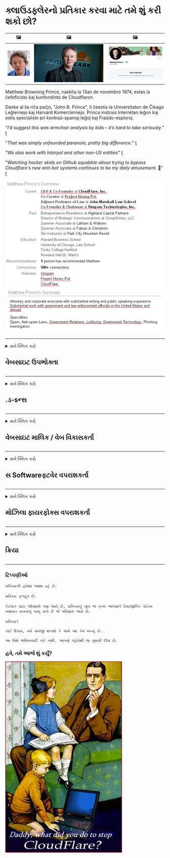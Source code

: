 # ક્લાઉડફ્લેરનો પ્રતિકાર કરવા માટે તમે શું કરી શકો છો?

| 🖼 | 🖼 | 🖼 |
| --- | --- | --- |
| ![](../image/matthew_prince_teen.jpg) | ![](../image/matthew_prince.jpg) | ![](../image/blockedbymatthewprince.jpg) |


Matthew Browning Prince, naskita la 13an de novembro 1974, estas la ĉefoficisto kaj kunfondinto de Cloudflaron.

Danke al lia riĉa paĉjo, "John B. Prince", li ĉeestis la Universitaton de Ĉikago Leĝlernejo kaj Harvard Komerclernejo.
Princo instruis Interretan leĝon kaj estis specialisto pri kontraŭ-spamaj leĝoj kaj Fraŭdo-esploroj.


"*I’d suggest this was armchair analysis by kids – it’s hard to take seriously.*" [t](https://www.theguardian.com/technology/2015/nov/19/cloudflare-accused-by-anonymous-helping-isis)

"*That was simply unfounded paranoia, pretty big difference.*"  [t](https://twitter.com/xxdesmus/status/992757936123359233)

"*We also work with Interpol and other non-US entities*" [t](https://twitter.com/eastdakota/status/1203028504184360960)

"*Watching hacker skids on Github squabble about trying to bypass Cloudflare's new anti-bot systems continues to be my daily amusement.* 🍿" [t](https://twitter.com/eastdakota/status/1273277839102656515)


![](../image/whoismp.jpg)

---


<details>
<summary>મને ક્લિક કરો

## વેબસાઇટ ઉપભોક્તા
</summary>


- જો તમને ગમતી વેબસાઇટ ક્લાઉડફ્લેરનો ઉપયોગ કરી રહી છે, તો તેમને કહો કે ક્લાઉડફ્લેરનો ઉપયોગ ન કરો.
  - ફેસબુક, રેડ્ડિટ, ટ્વિટર અથવા માસ્ટોડન જેવા સોશિયલ મીડિયા પર ચળકાટ કરવાથી કોઈ ફરક પડતો નથી. [ક્રિયાઓ હેશટેગ્સ કરતા મોટેથી હોય છે.](https://twitter.com/phyzonloop/status/1274132092490862594)
  - જો તમે તમારી જાતને ઉપયોગી બનાવવા માંગતા હો, તો વેબસાઇટ માલિકનો સંપર્ક કરવાનો પ્રયાસ કરો.

[ક્લાઉડફ્લેરે કહ્યું](https://github.com/Eloston/ungoogled-chromium/issues/783):
```
અમે ભલામણ કરીએ છીએ કે તમે જે વિશિષ્ટ સેવાઓ અથવા સાઇટ્સ માટે મુદ્દાઓ પર દાવો કરો છો તેના માટે સંચાલકો સુધી પહોંચો અને તમારો અનુભવ શેર કરો.
```

[જો તમે તેના માટે પૂછશો નહીં, તો વેબસાઇટ માલિક આ સમસ્યાને ક્યારેય જાણતા નથી.](../PEOPLE.md)

![](../image/liberapay.jpg)

[સફળ ઉદાહરણ](https://counterpartytalk.org/t/turn-off-cloudflare-on-counterparty-co-plz/164/5).<br>
તમને સમસ્યા છે? [હવે તમારો અવાજ ઉઠાવો.](https://github.com/maraoz/maraoz.github.io/issues/1) નીચે ઉદાહરણ.

```
તમે ફક્ત કોર્પોરેટ સેન્સરશીપ અને સામૂહિક દેખરેખને સહાય કરી રહ્યાં છો.
http://crimeflare.eu.org
```

```
તમારું વેબ પૃષ્ઠ ક્લાઉડફ્લેરના ગોપનીયતા-દુરુપયોગના ખાનગી દિવાલોવાળા બગીચામાં છે.
http://crimeflare.eu.org
```

- વેબસાઇટની ગોપનીયતા નીતિ વાંચવા માટે થોડો સમય કા Takeો.
  - જો વેબસાઇટ ક્લાઉડફ્લેરની પાછળ છે અથવા વેબસાઇટ ક્લાઉડફ્લેરથી કનેક્ટેડ સેવાઓનો ઉપયોગ કરી રહી છે.

તે "ક્લાઉડફ્લેરે" શું છે તે સમજાવવું આવશ્યક છે, અને ક્લાઉડફ્લેર સાથે તમારા ડેટાને શેર કરવા માટે પરવાનગી માંગવી જોઈએ. આમ કરવામાં નિષ્ફળ થવાથી વિશ્વાસનો ભંગ થશે અને પ્રશ્નમાંની વેબસાઇટને ટાળવી જોઈએ.

[સ્વીકૃત ગોપનીયતા નીતિનું ઉદાહરણ અહીં છે](https://archive.is/bDlTz) ("Subprocessors" > "Entity Name")

```
મેં તમારી ગોપનીયતા નીતિ વાંચી છે અને મને ક્લાઉડફ્લેર શબ્દ મળી શકતો નથી.
જો તમે ક્લાઉડફ્લેરે મારો ડેટા ફીડ કરવાનું ચાલુ રાખશો તો હું તમારી સાથે ડેટા શેર કરવાનો ઇનકાર કરું છું.
http://crimeflare.eu.org
```

આ ગોપનીયતા નીતિનું ઉદાહરણ છે જેમાં ક્લાઉડફ્લેર શબ્દ નથી.
[Liberland Jobs](https://archive.is/daKIr) [privacy policy](https://docsend.com/view/feiwyte):

![](../image/cfwontobey.jpg)

ક્લાઉડફ્લેરની પોતાની ગોપનીયતા નીતિ છે.
[ક્લાઉડફ્લેરે ડxxક્સિક્સીંગ લોકોને પસંદ છે.](https://www.reddit.com/r/GamerGhazi/comments/2s64fe/be_wary_reporting_to_cloudflare/)

વેબસાઇટના સાઇનઅપ ફોર્મ માટે અહીં એક સારું ઉદાહરણ છે.
અફાયક, શૂન્ય વેબસાઇટ આ કરે છે. શું તમે તેમના પર વિશ્વાસ કરશો?

```
"એક્સવાયઝેડ માટે સાઇન અપ કરો" ક્લિક કરીને, તમે અમારી સેવાની શરતો અને ગોપનીયતા વિધાનથી સંમત થાઓ છો.
તમે ક્લાઉડફ્લેર સાથે તમારા ડેટાને શેર કરવા માટે પણ સંમત થાઓ છો અને ક્લાઉડફ્લેરના ગોપનીયતા વિધાન સાથે પણ સંમત છો.
જો ક્લાઉડફ્લેઅર તમારી માહિતીને લીક કરે છે અથવા તમને અમારા સર્વર્સથી કનેક્ટ થવા દેશે નહીં, તો તે અમારી ભૂલ નથી. [*]

[ સાઇન અપ કરો ] [ હું સહમત નથી ]
```
[*] [PEOPLE.md](../PEOPLE.md)


- તેમની સેવાનો ઉપયોગ ન કરવાનો પ્રયાસ કરો. યાદ રાખો કે તમે ક્લાઉડફ્લેર દ્વારા જોઈ રહ્યા છો.
  - ["I'm in your TLS, sniffin' your passworz"](../image/iminurtls.jpg)

- અન્ય વેબસાઇટ માટે શોધ કરો. ઇન્ટરનેટ પર વિકલ્પો અને તકો છે!

- તમારા મિત્રોને દરરોજ ટોરનો ઉપયોગ કરવા માટે ખાતરી કરો.
  - અનામિકતા એ ખુલ્લા ઇન્ટરનેટનું ધોરણ હોવું જોઈએ!
  - [નોંધ લો કે ટોર પ્રોજેક્ટ આ પ્રોજેક્ટને નાપસંદ કરે છે.](../HISTORY.md)

</details>

------

<details>
<summary>મને ક્લિક કરો

## .ડ-sન્સ
</summary>

- જો તમારું બ્રાઉઝર ફાયરફોક્સ, ટોર બ્રાઉઝર અથવા અનગુગલ્ડ ક્રોમિયમ છે, તો નીચે આમાંના એકનો ઉપયોગ કરો.
  - જો તમે અન્ય નવા addડ-addનને ઉમેરવા માંગતા હોવ તો પહેલા તેના વિશે પૂછો.


| નામ | વિકાસકર્તા | આધાર | અવરોધિત કરી શકો છો | સૂચિત કરી શકે છે | Chrome |
| -------- | -------- | -------- | -------- | -------- | -------- |
| [Bloku Cloudflaron MITM-Atakon](../subfiles/about.bcma.md) | #Addon | [ ? ](http://crimeflare.eu.org/) | **હા**     | **હા**     |  **હા** |
| [Ĉu ligoj estas vundeblaj al MITM-atako?](../subfiles/about.ismm.md) | #Addon | [ ? ](http://crimeflare.eu.org/) | ના     | **હા**     |  **હા** |
| [Ĉu ĉi tiuj ligoj blokos Tor-uzanton?](../subfiles/about.isat.md) | #Addon | [ ? ](http://crimeflare.eu.org/) | ના     | **હા**     |  **હા** |
| [Block Cloudflare MITM Attack](https://trac.torproject.org/projects/tor/attachment/ticket/24351/block_cloudflare_mitm_attack-1.0.14.1-an%2Bfx.xpi)<br>[**DELETED BY TOR PROJECT**](../HISTORY.md) | nullius | [ ? ](../tool/block_cloudflare_mitm_fx), [Link](http://crimeflare.eu.org/) | **હા**     | **હા**     |  ના |
| [TPRB](http://sw.nnpaefp7pkadbxxkhz2agtbv2a4g5sgo2fbmv3i7czaua354334uqqad.onion/) | Sw | [ ? ](http://sw.nnpaefp7pkadbxxkhz2agtbv2a4g5sgo2fbmv3i7czaua354334uqqad.onion/) | **હા**     | **હા**     |  ના |
| [Detect Cloudflare](https://addons.mozilla.org/en-US/firefox/addon/detect-cloudflare/) | Frank Otto | [ ? ](https://github.com/traktofon/cf-detect) | ના     | **હા**     |  ના |
| [True Sight](https://addons.mozilla.org/en-US/firefox/addon/detect-cloudflare-plus/) | claustromaniac | [ ? ](https://github.com/claustromaniac/detect-cloudflare-plus) | ના     | **હા**     |  ના |
| [Which Cloudflare datacenter am I visiting?](https://addons.mozilla.org/en-US/firefox/addon/cf-pop/) | 依云 | [ ? ](https://github.com/lilydjwg/cf-pop) | ના     | **હા**     |  ના |


- "ડીસેન્ટ્રેલેઇઝ" "સીડીએનજેએસ (ક્લાઉડફ્લેર)" નું જોડાણ રોકી શકે છે.
  - તે નેટવર્ક્સ સુધી પહોંચવામાં ઘણી વિનંતીઓ અટકાવે છે, અને સાઇટ્સને તૂટી જવાથી સ્થાનિક ફાઇલોને સેવા આપે છે.
  - વિકાસકર્તાએ જવાબ આપ્યો: "[very concerning indeed](https://github.com/Synzvato/decentraleyes/issues/236#issuecomment-352049501)", "[widespread usage severely centralizes the web](https://github.com/Synzvato/decentraleyes/issues/251#issuecomment-366752049)"

- [તમે તમારા સર્ટિફિકેટ Authorityથોરિટી (સીએ) માંથી ક્લાઉડફ્લેર પ્રમાણપત્રને દૂર અથવા અવિશ્વાસ પણ કરી શકો છો.](https://www.ssl.com/how-to/remove-root-certificate-firefox/)

</details>

------

<details>
<summary>મને ક્લિક કરો

## વેબસાઇટ માલિક / વેબ વિકાસકર્તા
</summary>


![](../image/word_cloudflarefree.jpg)

- ક્લાઉડફ્લેર સોલ્યુશન, પીરિયડનો ઉપયોગ કરશો નહીં.
  - તમે તેના કરતા વધુ સારી રીતે કરી શકો, બરાબર? [ક્લાઉડફ્લેર સબ્સ્ક્રિપ્શન્સ, યોજનાઓ, ડોમેન્સ અથવા એકાઉન્ટ્સ કેવી રીતે દૂર કરવા તે અહીં છે.](https://support.cloudflare.com/hc/en-us/articles/200167776-Removing-subscriptions-plans-domains-or-accounts)

| 🖼 | 🖼 |
| --- | --- |
| ![](../image/htmlalertcloudflare.jpg) | ![](../image/htmlalertcloudflare2.jpg) |

- વધુ ગ્રાહકો જોઈએ છે? તમે જાણો છો કે શું કરવું. સંકેત "ઉપરની લાઇન" છે.
  - [નમસ્તે, તમે "અમે તમારી ગોપનીયતાને ગંભીરતાથી લઈએ છીએ" લખ્યું છે, પરંતુ મને "ભૂલ 403 નિષેધ અનામિક પ્રોક્સી મંજૂરી નથી" મળી.](https://it.slashdot.org/story/19/02/19/0033255/stop-saying-we-take-your-privacy-and-security-seriously) તમે ટોર અથવા વીપીએનને કેમ અવરોધિત કરી રહ્યાં છો? અને તમે અસ્થાયી ઇમેઇલ્સને કેમ અવરોધિત કરી રહ્યા છો?

![](../image/anonexist.jpg)

- ક્લાઉડફ્લેરનો ઉપયોગ કરવાથી આઉટેજની શક્યતા વધશે. જો તમારો સર્વર ડાઉન છે અથવા ક્લાઉડફ્લેર ડાઉન છે તો મુલાકાતીઓ તમારી વેબસાઇટ પર .ક્સેસ કરી શકતા નથી.
  - [શું તમે ખરેખર વિચાર્યું હતું કે ક્લાઉડફ્લેરે ક્યારેય નીચે ઉતર્યું નથી?](https://www.ibtimes.com/cloudflare-down-not-working-sites-producing-504-gateway-timeout-errors-2618008) [Another](https://twitter.com/Jedduff/status/1097875615997399040) [sample](https://twitter.com/search?f=tweets&vertical=default&q=Cloudflare%20is%20having%20problems). [Need more](../PEOPLE.md)?

![](../image/cloudflareinternalerror.jpg)

- તમારી "API સેવા", "સ softwareફ્ટવેર અપડેટ સર્વર" અથવા "આરએસએસ ફીડ" પ્રોક્સી કરવા માટે ક્લાઉડફ્લેરનો ઉપયોગ કરવાથી તમારા ગ્રાહકને નુકસાન થશે. એક ગ્રાહકે તમને ક andલ કર્યો અને કહ્યું કે "હું હવે તમારા એપીઆઈનો ઉપયોગ કરી શકતો નથી", અને તમને શું ખબર નથી કે શું ચાલી રહ્યું છે. ક્લાઉડફ્લેર શાંતિથી તમારા ગ્રાહકને અવરોધિત કરી શકે છે. શું તમને લાગે છે કે તે ઠીક છે?
  - આરએસએસ રીડરના ઘણા ક્લાયન્ટ અને આરએસએસ રીડર onlineનલાઇન સેવા છે. જો તમે લોકોને સબ્સ્ક્રાઇબ કરવાની મંજૂરી આપી રહ્યાં નથી, તો તમે શા માટે આરએસએસ ફીડ પ્રકાશિત કરી રહ્યાં છો?

![](../image/rssfeedovercf.jpg)

- શું તમને HTTPS પ્રમાણપત્રની જરૂર છે? "લેટ્સ એન્ક્રિપ્ટ" નો ઉપયોગ કરો અથવા તેને સીએ કંપની પાસેથી ખરીદો.

- શું તમને DNS સર્વરની જરૂર છે? તમારા પોતાના સર્વરને સેટ કરી શકતા નથી? કેવી રીતે તેમના વિશે: [Hurricane Electric Free DNS](https://dns.he.net/), [Dyn.com](https://dyn.com/dns/), [1984 Hosting](https://www.1984hosting.com/), [Afraid.Org (જો તમે TOR નો ઉપયોગ કરો છો તો એડમિન તમારું એકાઉન્ટ કા deleteી નાંખો)](https://freedns.afraid.org/)
  - [Alternativoj al DNS](../subfiles/alternative/domaindns.md)

- હોસ્ટિંગ સેવા જોઈએ છે? ફક્ત મફત? કેવી રીતે તેમના વિશે: [Onion Service](http://vww6ybal4bd7szmgncyruucpgfkqahzddi37ktceo3ah7ngmcopnpyyd.onion/en/security/network-security/tor/onionservices-best-practices), [Free Web Hosting Area](https://freewha.com/), [Autistici/Inventati Web Site Hosting](https://www.autinv5q6en4gpf4.onion/services/website), [Github Pages](https://pages.github.com/), [Surge](https://surge.sh/)
  - [ક્લાઉડફ્લેરે માટે વિકલ્પો](../subfiles/alternative/cloudflare.md)

- શું તમે "ક્લાઉડફ્લેર-ipfs.com" નો ઉપયોગ કરી રહ્યાં છો? [શું તમે જાણો છો ક્લાઉડફ્લેર આઇપીએફએસ ખરાબ છે?](../PEOPLE.md)

- તમારા સર્વર પર વેબ એપ્લિકેશન ફાયરવોલ જેમ કે OWASP અને Fail2Ban ને ઇન્સ્ટોલ કરો અને તેને યોગ્ય રીતે ગોઠવો.
  - ટોર અવરોધિત કરવું એ કોઈ ઉપાય નથી. દરેકને ફક્ત નાના ખરાબ વપરાશકર્તાઓ માટે સજા ન આપો.

- "ક્લાઉડફ્લેર રેપ" વપરાશકર્તાઓને તમારી વેબસાઇટને fromક્સેસ કરવાથી રીડાયરેક્ટ અથવા અવરોધિત કરો. અને જો તમે કરી શકો તો કોઈ કારણ પ્રદાન કરો.

> આઈપી યાદી: "[ક્લાઉડફ્લેરની વર્તમાન આઇપી રેન્જ્સ](cloudflare_inc/)"

> A: ફક્ત તેમને અવરોધિત કરો

```
server {
...
deny 173.245.48.0/20;
deny 103.21.244.0/22;
deny 103.22.200.0/22;
deny 103.31.4.0/22;
deny 141.101.64.0/18;
deny 108.162.192.0/18;
deny 190.93.240.0/20;
deny 188.114.96.0/20;
deny 197.234.240.0/22;
deny 198.41.128.0/17;
deny 162.158.0.0/15;
deny 104.16.0.0/12;
deny 172.64.0.0/13;
deny 131.0.72.0/22;
deny 2400:cb00::/32;
deny 2606:4700::/32;
deny 2803:f800::/32;
deny 2405:b500::/32;
deny 2405:8100::/32;
deny 2a06:98c0::/29;
deny 2c0f:f248::/32;
...
}
```

> B: ચેતવણી પૃષ્ઠ પર રીડાયરેક્ટ કરો

```
http {
...
geo $iscf {
default 0;
173.245.48.0/20 1;
103.21.244.0/22 1;
103.22.200.0/22 1;
103.31.4.0/22 1;
141.101.64.0/18 1;
108.162.192.0/18 1;
190.93.240.0/20 1;
188.114.96.0/20 1;
197.234.240.0/22 1;
198.41.128.0/17 1;
162.158.0.0/15 1;
104.16.0.0/12 1;
172.64.0.0/13 1;
131.0.72.0/22 1;
2400:cb00::/32 1;
2606:4700::/32 1;
2803:f800::/32 1;
2405:b500::/32 1;
2405:8100::/32 1;
2a06:98c0::/29 1;
2c0f:f248::/32 1;
}
...
}

server {
...
if ($iscf) {rewrite ^ https://example.com/cfwsorry.php;}
...
}

<?php
header('HTTP/1.1 406 Not Acceptable');
echo <<<CLOUDFLARED
Thank you for visiting ourwebsite.com!<br />
We are sorry, but we can't serve you because your connection is being intercepted by Cloudflare.<br />
Please read http://crimeflare.eu.org for more information.<br />
CLOUDFLARED;
die();
```

- જો તમે સ્વતંત્રતામાં વિશ્વાસ કરો છો અને અનામી વપરાશકર્તાઓનું સ્વાગત કરો છો તો ટોર ડુંગળી સેવા સેટ કરો અથવા I2P ઇનસાઇટ કરો.

- અન્ય ક્લાર્નેટ / ટોર ડ્યુઅલ વેબસાઇટ ઓપરેટરોની સલાહ માટે પૂછો અને અનામી મિત્રો બનાવો!

</details>

------

<details>
<summary>મને ક્લિક કરો

## સ Softwareફ્ટવેર વપરાશકર્તા
</summary>


- ડિસકોર્ડ ક્લાઉડફ્લેરનો ઉપયોગ કરી રહ્યું છે. વિકલ્પો? અમે ભલામણ કરીએ છીએ [**Briar** (Android)](https://f-droid.org/en/packages/org.briarproject.briar.android/), [Ricochet (PC)](https://ricochet.im/), [Tox + Tor (Android/PC)](https://tox.chat/download.html)
  - બ્રાયરમાં ટોર ડિમન શામેલ છે જેથી તમારે ઓર્બોટ ઇન્સ્ટોલ કરવાની જરૂર નથી.
  - ક્યુડ્ચચ ડેવલપર્સ, ઓપન ગોપનીયતા, સ્ટોપ_ક્લાઉડફ્લેરે પ્રોજેક્ટને તેમની ગિટ સેવામાંથી કોઈ સૂચના વિના કા withoutી નાખ્યો.

- જો તમે ડેબિયન જીએનયુ / લિનક્સ અથવા કોઈપણ ડેરિવેટિવનો ઉપયોગ કરો છો, તો સબ્સ્ક્રાઇબ કરો: [bug #831835](https://bugs.debian.org/cgi-bin/bugreport.cgi?bug=831835). અને જો તમે આ કરી શકો, તો પેચને ચકાસવામાં સહાય કરો અને મેનેજરને સ્વીકારવું જોઈએ કે નહીં તેના પર યોગ્ય નિષ્કર્ષ પર આવવામાં સહાય કરો.

- હંમેશાં આ બ્રાઉઝર્સની ભલામણ કરો.

| નામ | વિકાસકર્તા | આધાર | ટિપ્પણી |
| -------- | -------- | -------- | -------- |
| [Ungoogled-Chromium](https://ungoogled-software.github.io/ungoogled-chromium-binaries/) | Eloston | [ ? ](https://github.com/Eloston/ungoogled-chromium) | PC (Win, Mac, Linux)  _!Tor_ |
| [Bromite](https://www.bromite.org/fdroid) | Bromite | [ ? ](https://github.com/bromite/bromite/issues) | Android  _!Tor_ |
| [Tor Browser](https://www.torproject.org/download/) | Tor Project | [ ? ](https://support.torproject.org/) | PC (Win, Mac, Linux)  _Tor_|
| [Tor Browser Android](https://www.torproject.org/download/) | Tor Project | [ ? ](https://support.torproject.org/) | Android  _Tor_|
| [Onion Browser](https://itunes.apple.com/us/app/onion-browser/id519296448?mt=8) | Mike Tigas | [ ? ](https://github.com/OnionBrowser/OnionBrowser/issues) | Apple iOS  _Tor_|
| [GNU/Icecat](https://www.gnu.org/software/gnuzilla/) | GNU | [ ? ](https://www.gnu.org/software/gnuzilla/) | PC (Linux) |
| [IceCatMobile](https://f-droid.org/en/packages/org.gnu.icecat/) | GNU | [ ? ](https://lists.gnu.org/mailman/listinfo/bug-gnuzilla) | Android |
| [Iridium Browser](https://iridiumbrowser.de/about/) | Iridium | [ ? ](https://github.com/iridium-browser/iridium-browser/) | PC (Win, Mac, Linux, OpenBSD) |


અન્ય સ softwareફ્ટવેરની ગોપનીયતા અપૂર્ણ છે. આનો અર્થ એ નથી કે ટોર બ્રાઉઝર "પરફેક્ટ" છે.
ઇન્ટરનેટ અને તકનીકી પર 100% સલામત નથી અને 100% ખાનગી નથી.

- ટોરનો ઉપયોગ કરવો નથી? તમે ટોર ડિમન સાથે કોઈપણ બ્રાઉઝરનો ઉપયોગ કરી શકો છો.
  - [નોંધ લો કે ટોર પ્રોજેક્ટને આ ગમતું નથી.](https://support.torproject.org/tbb/tbb-9/) જો તમે આમ કરવા સક્ષમ છો તો ટોર બ્રાઉઝરનો ઉપયોગ કરો.
- [ટોર સાથે ક્રોમિયમનો ઉપયોગ કેવી રીતે કરવો](../subfiles/chromium_tor.md)


ચાલો બીજા સ softwareફ્ટવેરની ગોપનીયતા વિશે વાત કરીએ.

- [જો તમારે ખરેખર ફાયરફોક્સનો ઉપયોગ કરવાની જરૂર છે, તો "ફાયરફોક્સ ઇએસઆર" પસંદ કરો.](https://www.mozilla.org/en-US/firefox/organizations/)
  - [ફાયરફોક્સ - સ્પાયવેર વdચડોગ](https://spyware.neocities.org/articles/firefox.html)
  - [ફાયરફોક્સ મફત ભાષણને નકારે છે, મુક્ત ભાષણ પર પ્રતિબંધ મૂકે છે](https://web.archive.org/web/20200423010026/https://reclaimthenet.org/firefox-rejects-free-speech-bans-free-speech-commenting-plugin-dissenter-from-its-extensions-gallery/)
  - ["100+ ડાઉનવોટ્સ. એવું લાગે છે કે સ softwareફ્ટવેર કંપનીને વળગી રહેવાનું કહે છે ... સ daysફ્ટવેર આ દિવસોમાં ખૂબ વધારે છે."](https://old.reddit.com/r/firefox/comments/gutdiw/weve_got_work_to_do_the_mozilla_blog/fslbbb6/)
  - [અરે, મારા યુઆરએલ બારમાં ફાયરફોક્સ મને પ્રાયોજિત લિંક્સ શા માટે બતાવે છે?](https://www.reddit.com/r/firefox/comments/jybx2w/uh_why_is_firefox_showing_me_sponsored_links_in/)
  - [મોઝિલા - ડેવિલ અવતાર](https://digdeeper.neocities.org/ghost/mozilla.html)

- [યાદ રાખો, મોઝિલા ક્લાઉડફ્લેર સેવાનો ઉપયોગ કરી રહ્યું છે.](https://www.robtex.com/dns-lookup/www.mozilla.org) [તેઓ તેમના ઉત્પાદન પર ક્લાઉડફ્લેરની DNS સેવાનો ઉપયોગ પણ કરી રહ્યાં છે.](https://www.theregister.co.uk/2018/03/21/mozilla_testing_dns_encryption/)

- [મોઝિલાએ આ ટિકિટને સત્તાવાર રીતે નકારી કા .ી હતી.](https://bugzilla.mozilla.org/show_bug.cgi?id=1426618)

- [ફાયરફોક્સ ફોકસ એક મજાક છે.](https://github.com/mozilla-mobile/focus-android/issues/1743) [તેઓએ ટેલિમેટ્રી બંધ કરવાનું વચન આપ્યું હતું પરંતુ તેઓએ તેને બદલી નાંખ્યું.](https://github.com/mozilla-mobile/focus-android/issues/4210)

- [પેલેમૂન / બેસિલીસ્ક વિકાસકર્તા ક્લાઉડફ્લેરેને પસંદ કરે છે.](https://github.com/mozilla-mobile/focus-android/issues/1743#issuecomment-345993097)
  - [પેલે મૂનના આર્કાઇવ સર્વરે 18 મહિના સુધી મ malલવેરને હેક કર્યું અને ફેલાવ્યું](https://www.reddit.com/r/privacytoolsIO/comments/cc808y/pale_moons_archive_server_hacked_and_spread/)
  - તે ટોર યુઝર્સને પણ ધિક્કારતો હતો - "[તે ટોર તરફ પ્રતિકૂળ રહેવા દો. મને લાગે છે કે મોટાભાગની સાઇટ્સ તેના અત્યંત ઉચ્ચ દુરુપયોગના પરિબળને ધ્યાનમાં લઈને ટોર પ્રત્યે પ્રતિકૂળ હોવી જોઈએ.](https://github.com/yacy/yacy_search_server/issues/314#issuecomment-565932097)"

- [વોટરફોક્સમાં ગંભીર "ફોન્સ હોમ" સમસ્યા છે](https://spyware.neocities.org/articles/waterfox.html)

- [ગૂગલ ક્રોમ એક સ્પાયવેર છે.](https://www.gnu.org/proprietary/malware-google.en.html)
  - [ગૂગલ તમારી પ્રવૃત્તિને પ્રોફાઇલ કરે છે.](https://spyware.neocities.org/articles/chrome.html)

- [SRWare આયર્ન ઘણા બધાં ઘરેલું કનેક્શન બનાવે છે.](https://spyware.neocities.org/articles/iron.html) તે ગૂગલ ડોમેન્સથી પણ કનેક્ટ થાય છે.

- [બહાદુર બ્રાઉઝર ફેસબુક / ટ્વિટર ટ્રેકર્સની વ્હાઇટલિસ્ટ.](https://www.bleepingcomputer.com/news/security/facebook-twitter-trackers-whitelisted-by-brave-browser/)
  - [અહીં વધુ મુદ્દાઓ છે.](https://spyware.neocities.org/articles/brave.html)
  - [બાઈન્સ એફિલિએટ આઈડી](https://twitter.com/cryptonator1337/status/1269594587716374528)

- [માઇક્રોસ .ફ્ટ એજ ફેસબુકને વપરાશકર્તાઓની પીઠ પાછળ ફ્લેશ કોડ ચલાવવા દે છે.](https://www.zdnet.com/article/microsoft-edge-lets-facebook-run-flash-code-behind-users-backs/)

- [વિવલ્ડી તમારી ગોપનીયતાને માન આપતો નથી.](https://spyware.neocities.org/articles/vivaldi.html)

- [ઓપેરા સ્પાયવેર સ્તર: અતિશય ઉચ્ચ](https://spyware.neocities.org/articles/opera.html)

- Apple iOS: [તમારે આઇઓએસનો ઉપયોગ બિલકુલ ન કરવો જોઈએ, મુખ્યત્વે કારણ કે તે મ malલવેર છે.](https://www.gnu.org/proprietary/malware-apple.html)

તેથી અમે ફક્ત ઉપરના કોષ્ટકની ભલામણ કરીએ છીએ. બિજુ કશુ નહિ.

</details>

------

<details>
<summary>મને ક્લિક કરો

## મોઝિલા ફાયરફોક્સ વપરાશકર્તા
</summary>


- "ફાયરફોક્સ નાઈટલી" મોઝિલા સર્વર્સને -પ્ટ-આઉટ પદ્ધતિ વિના ડિબગ-સ્તરની માહિતી મોકલશે.
  - [મોઝિલા સર્વરો ક્લાઉડફ્લેરેને જોડે છે](https://www.digwebinterface.com/?hostnames=www.mozilla.org%0D%0Amozilla.cloudflare-dns.com&type=&ns=resolver&useresolver=8.8.4.4&nameservers=)

- મોઝિલા સર્વરો સાથે કનેક્ટ થવા માટે ફાયરફોક્સને પ્રતિબંધિત કરવું શક્ય છે.
  - [મોઝિલાની નીતિ-નમૂનાઓ માર્ગદર્શિકા](https://github.com/mozilla/policy-templates/blob/master/README.md)
  - ધ્યાનમાં રાખો કે આ યુક્તિ પછીના સંસ્કરણમાં કામ કરવાનું બંધ કરી શકે છે કારણ કે મોઝિલા પોતાને વ્હાઇટલિસ્ટ કરવાનું પસંદ કરે છે.
  - તેમને અવરોધિત કરવા માટે ફાયરવ andલ અને DNS ફિલ્ટરનો ઉપયોગ કરો.

"`/distribution/policies.json`"

>     "WebsiteFilter": {
> 		"Block": [
> 		"*://*.mozilla.com/*",
> 		"*://*.mozilla.net/*",
> 		"*://*.mozilla.org/*",
> 		"*://webcompat.com/*",
> 		"*://*.firefox.com/*",
> 		"*://*.thunderbird.net/*",
> 		"*://*.cloudflare.com/*"
> 		]
>     },


- ~~મોઝિલાના ટ્રેકર પર ભૂલની જાણ કરો, તેમને ક્લાઉડફ્લેરનો ઉપયોગ ન કરવા કહેતા.~~ બગઝિલા પર બગ રિપોર્ટ હતો. ઘણા લોકોએ તેમની ચિંતા પોસ્ટ કરી હતી, જોકે બગને એડમિન દ્વારા 2018 માં છુપાવવામાં આવ્યો હતો.

- તમે ફાયરફોક્સમાં ડોએચને અક્ષમ કરી શકો છો.
  - [ફાયરફોક્સનો ડિફોલ્ટ DNS પ્રદાતા બદલો](../subfiles/change-firefox-dns.md)

![](../image/firefoxdns.jpg)

- [જો તમે નોન-આઇએસપી ડીએનએસનો ઉપયોગ કરવા માંગતા હો, તો ઓપનનિક ટિયર 2 ડીએનએસ સેવા અથવા નોન-ક્લાઉડફ્લેર ડીએનએસ સેવાઓનો ઉપયોગ કરવાનું ધ્યાનમાં લો.](https://wiki.opennic.org/start)
![](../image/opennic.jpg)
  - DNS સાથે ક્લાઉડફ્લેયર અવરોધિત કરો. [Crimeflare DNS](../subfiles/service.publicdns.md)

- તમે ટોરનો ઉપયોગ DNS રિઝોલવર તરીકે કરી શકો છો. [જો તમે ટોર નિષ્ણાત નથી, તો અહીં સવાલ પૂછો.](https://tor.stackexchange.com/)

> **કેવી રીતે?**
> 1. ટોર ડાઉનલોડ કરો અને તેને તમારા કમ્પ્યુટર પર ઇન્સ્ટોલ કરો.
> 2. આ લીટીને "torrc" ફાઇલમાં ઉમેરો.
> DNSPort 127.0.0.1:53
> 3. ફરી શરૂ કરો ટોર.
> 4. તમારા કમ્પ્યુટરનાં DNS સર્વરને "127.0.0.1" પર સેટ કરો.

</details>

------

<details>
<summary>મને ક્લિક કરો

## ક્રિયા
</summary>


- ક્લાઉડફ્લેરના જોખમો વિશે તમારી આસપાસના અન્ય લોકોને કહો.

- [આ ભંડારને સુધારવામાં સહાય કરો.](http://crimeflare.eu.org)
  - બંને સૂચિઓ, તેની વિરુદ્ધ દલીલો અને વિગતો.

- [ક્લાઉડફ્લેરે (અને સમાન કંપનીઓ) માં વસ્તુઓ ખોટી પડે ત્યાં દસ્તાવેજ બનાવો અને ખૂબ સાર્વજનિક બનાવો, જ્યારે તમે આવો ત્યારે આ ભંડારનો ઉલ્લેખ કરવાનું સુનિશ્ચિત કરો](http://crimeflare.eu.org) :)

- ડિફોલ્ટ રૂપે ટોરનો ઉપયોગ કરતા વધુ લોકોને મેળવો જેથી તેઓ વિશ્વના વિવિધ ભાગોના પરિપ્રેક્ષ્યથી વેબનો અનુભવ કરી શકે.

- ક્લાઉડફ્લેરેથી વિશ્વને મુક્ત કરવા માટે સમર્પિત, સોશિયલ મીડિયા અને મીટ સ્પેસમાં જૂથો પ્રારંભ કરો.

- જ્યાં યોગ્ય હોય, ત્યાં આ જૂથોને આ ભંડાર પર કડી કરો - જૂથો તરીકે મળીને કાર્ય કરવા માટે સંકલન માટે આ એક સ્થળ હોઈ શકે છે.

- [એક કૂપ પ્રારંભ કરો જે ક્લાઉડફ્લેર માટે અર્થપૂર્ણ ન corporateન કોર્પોરેટ વિકલ્પ પ્રદાન કરી શકે.](../subfiles/alternative/cloudflare.md)

- અમને ઓછામાં ઓછા ક્લાઉડફ્લેર સામે બહુવિધ સ્તરવાળી સંરક્ષણ પ્રદાન કરવામાં મદદ કરવા માટેના કોઈપણ વિકલ્પો વિશે જણાવીએ.

- જો તમે ક્લાઉડફ્લેર ગ્રાહક છો, તો તમારી ગોપનીયતા સેટિંગ્સ સેટ કરો અને તેમનું ઉલ્લંઘન થાય તેની રાહ જુઓ.
  - [પછી તેમને એન્ટી સ્પામ / ગોપનીયતા ઉલ્લંઘનના આરોપો હેઠળ લાવો.](https://twitter.com/thexpaw/status/1108424723233419264)

- જો તમે યુનાઈટેડ સ્ટેટ્સ Americaફ અમેરિકા છો અને પ્રશ્નમાંની વેબસાઇટ બેંક અથવા એકાઉન્ટન્ટ છે, તો ગ્રામ-લીચ – બ્લિ એક્ટ, અથવા અમેરિકન અમેરિકન ડિસબિલીટી એક્ટ હેઠળ કાયદેસર દબાણ લાવવાનો પ્રયાસ કરો અને તમને ક્યાં સુધી પહોંચો તે અંગે અમને રિપોર્ટ કરો. .

- જો વેબસાઇટ એક સરકારી સાઇટ છે, તો યુ.એસ. બંધારણના 1 લી સુધારા હેઠળ કાયદાકીય દબાણ લાવવાનો પ્રયાસ કરો.

- જો તમે ઇયુ નાગરિક છો, તો સામાન્ય માહિતી સુરક્ષા નિયમન હેઠળ તમારી વ્યક્તિગત માહિતી મોકલવા વેબસાઇટનો સંપર્ક કરો. જો તેઓ તમને તમારી માહિતી આપવાનો ઇનકાર કરે છે, તો તે કાયદાનું ઉલ્લંઘન છે.

- એવી કંપનીઓ કે જેઓ તેમની વેબસાઇટ પર સેવા પ્રદાન કરે છે તેનો દાવો ગ્રાહક સુરક્ષા સંસ્થાઓ અને બીબીબીને તેમને "ખોટી જાહેરાત" તરીકે રજૂ કરવાનો પ્રયાસ કરો. ક્લાઉડફ્લેર વેબસાઇટ્સ ક્લાઉડફ્લેર સર્વર્સ દ્વારા આપવામાં આવે છે.

- [આઇટીયુ યુ.એસ. સંદર્ભમાં સૂચવે છે કે ક્લાઉડફ્લેરે એટલું મોટું થવું શરૂ કરી દીધું છે કે તેમના પર અવિશ્વાસ કાયદો લાવવામાં આવે.](https://www.itu.int/en/ITU-T/Workshops-and-Seminars/20181218/Documents/Geoff_Huston_Presentation.pdf)

- તે કલ્પનાશીલ છે કે જીએનયુ જી.પી.એલ. સંસ્કરણ માં આવી સેવા પાછળ સ્રોત કોડ સ્ટોર કરવા માટેની જોગવાઈ શામેલ હોઈ શકે છે, જેમાં બધા જી.પી.એલ.વી. અને પછીના પ્રોગ્રામો માટે જરૂરી છે કે ઓછામાં ઓછું સ્રોત કોડ એવા માધ્યમ દ્વારા accessક્સેસિબલ છે જે ટોર વપરાશકર્તાઓ સાથે ભેદભાવ રાખતા નથી.

- [Se vi uzas Mastodon bonvolu sekvi la konton Mitigator](../subfiles/service.altlink.md).

</details>

------

### ટિપ્પણીઓ

```
પ્રતિકારની હંમેશા આશા રહે છે.

પ્રતિકાર ફળદ્રુપ છે.

કેટલાક ઘાટા પરિણામો પણ આવે છે, પ્રતિકારનું ખૂબ જ કૃત્ય આપણને ડિસ્ટopપિક સ્ટેટસ યથાવત રાખવાનું ચાલુ રાખે છે જે પરિણામ આવે છે.

પ્રતિકાર!
```

```
કોઈ દિવસ, તમે સમજી શકશો કે અમે આ કેમ લખ્યું છે.
```

```
આ વિશે ભવિષ્યવાદી કંઈ નથી. આપણે પહેલેથી જ ગુમાવી દીધા છે.
```

### હવે, તમે આજે શું કર્યું?


![](../image/stopcf.jpg)
